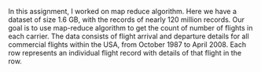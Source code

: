 In this assignment, I worked on map reduce algorithm. Here we have a dataset of size 1.6 GB, with the records of nearly 120 million records. Our goal is to use map-reduce algorithm to get the count of number of flights in each carrier.
The data consists of flight arrival and departure details for all commercial flights within the USA, from October 1987 to April 2008. Each row represents an individual flight record with details of that flight in the row. 



